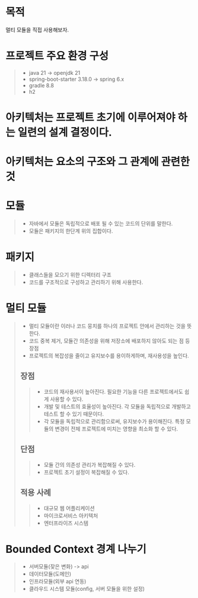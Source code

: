 # 목적
멀티 모듈을 직접 사용해보자.


# 프로젝트 주요 환경 구성
> - java 21 -> openjdk 21
> - spring-boot-starter 3.18.0 -> spring 6.x
> - gradle 8.8
> - h2

# 아키텍처는 프로젝트 초기에 이루어져야 하는 일련의 설계 결정이다.
# 아키텍처는 요소의 구조와 그 관계에 관련한 것

# 모듈
> - 자바에서 모듈은 독립적으로 배포 될 수 있는 코드의 단위를 말한다.
> - 모듈은 패키지의 한단계 위의 집합이다.

# 패키지
> - 클래스들을 모으기 위한 디렉터리 구조
> - 코드를 구조적으로 구성하고 관리하기 위해 사용한다.

# 멀티 모듈
> - 멀티 모듈이란 이러나 코드 뭉치를 하나의 프로젝트 안에서 관리하는 것을 뜻한다.
> - 코드 중복 제거, 모듈간 의존성을 위해 저장소에 배포하지 않아도 되는 점 등 장점
> - 프로젝트의 복잡성을 줄이고 유지보수를 용이하게하며, 재사용성을 높인다.
> ## 장점
>> - 코드의 재사용서이 높아진다. 필요한 기능을 다른 프로젝트에서도 쉽게 사용할 수 있다.
>> - 개발 및 테스트의 효율성이 높아진다. 각 모듈을 독립적으로 개발하고 테스트 할 수 있기 때문이다.
>> - 각 모듈을 독립적으로 관리함으로써, 유지보수가 용이해진다. 특정 모듈의 변경이 전체 프로젝트에 미치는 영향을 최소화 할 수 있다.
> ## 단점
>> - 모듈 간의 의존성 관리가 복잡해질 수 있다.
>> - 프로젝트 초기 설정이 복잡해질 수 있다.
> ## 적용 사례
>> - 대규모 웹 어플리케이션
>> - 마이크로서비스 아키텍처
>> - 엔터프라이즈 시스템

# Bounded Context 경계 나누기
> - 서버모듈(잦은 변화) -> api
> - 데이터모듈(도메인)
> - 인프라모듈(외부 api 연동) 
> - 클라우드 시스템 모듈(config, 서버 모듈을 위한 설정)

